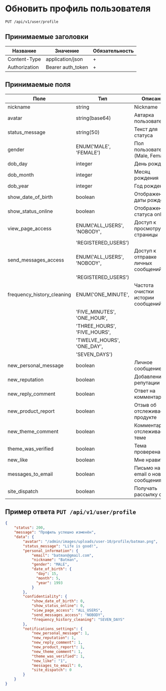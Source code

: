 Обновить профиль пользователя
=============================

`PUT /api/v1/user/profile`

## Принимаемые заголовки

| Название                   | Значение                        | Обязательность                       |
|----------------------------|---------------------------------|--------------------------------------|
| Content-Type               | application/json                | +                                    |
| Authorization              | Bearer auth_token               | +                                    |


## Принимаемые поля

| Поле                       | Тип                             | Описание                             | Обязательность |
|----------------------------|---------------------------------|--------------------------------------|----------------|
| nickname                   | string                          | Nickname                             | -              |
| avatar                     | string(base64)                  | Автарка пользователя                 | -              |
| status_message             | string(50)                      | Текст для статуса                    | -              |
| gender                     | ENUM('MALE', 'FEMALE')          | Пол пользователя (Male, Female)      | -              |
| dob_day                    | integer                         | День рождения                        | -              |
| dob_month                  | integer                         | Месяц рождения                       | -              |
| dob_year                   | integer                         | Год рождения                         | -              |
| show_date_of_birth         | boolean                         | Отображение даты рождения            | -              |
| show_status_online         | boolean                         | Отображение статуса online           | -              |
| view_page_access           | ENUM('ALL_USERS', 'NOBODY',     | Доступ к просмотру страницы          | -              |
|                            |     'REGISTERED_USERS')         |                                      |                |
| send_messages_access       | ENUM('ALL_USERS', 'NOBODY',     | Доступ к отправке личных сообщений   | -              |
|                            |     'REGISTERED_USERS')         |                                      |                |
| frequency_history_cleaning | ENUM('ONE_MINUTE',              | Частота очистки истории сообщений    | -              |
|                            |    'FIVE_MINUTES', 'ONE_HOUR',  |                                      |                |
|                            |    'THREE_HOURS', 'FIVE_HOURS', |                                      |                |
|                            |    'TWELVE_HOURS', 'ONE_DAY',   |                                      |                |
|                            |    'SEVEN_DAYS')                |                                      |                |
| new_personal_message       | boolean                         | Личное сообщение                     | -              |
| new_reputation             | boolean                         | Добавление репутации                 | -              |
| new_reply_comment          | boolean                         | Ответ на комментарий                 | -              |
| new_product_report         | boolean                         | Отзыв об отслеживаемом продукте      | -              |
| new_theme_comment          | boolean                         | Комментарий к отслеживаемой теме     | -              |
| theme_was_verified         | boolean                         | Тема проверена                       | -              |
| new_like                   | boolean                         | Мне нравится                         | -              |
| messages_to_email          | boolean                         | Письмо на email о новых сообщениях   | -              |
| site_dispatch              | boolean                         | Получать рассылку сайта              | -              |

Пример ответа `PUT /api/v1/user/profile`
----------------------------------------

```json
{
    "status": 200,
    "message": "Профиль успешно изменён",
    "data": {
        "avatar": "/admin/images/uploads/user-10/profile/batman.png",
        "status_message": "Life is good!",
        "personal_information": {
            "email": "batman@gmail.com",
            "nickname": "Batman",
            "gender": "MALE",
            "date_of_birth": {
              "day": 15,
              "month": 5,
              "year": 1993
            }
        },
        "confidentiality": {
            "show_date_of_birth": 0,
            "show_status_online": 0,
            "view_page_access": "ALL_USERS",
            "send_messages_access": "NOBODY",
            "frequency_history_cleaning": "SEVEN_DAYS"
        },
        "notifications_settings": {
            "new_personal_message": 1,
            "new_reputation": 1,
            "new_reply_comment": 1,
            "new_product_report": 1,
            "new_theme_comment": 1,
            "theme_was_verified": 1,
            "new_like": "1",
            "messages_to_email": 0,
            "site_dispatch": 0
        }
    }
}
```